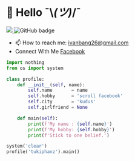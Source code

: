 # 👋 Hello ¯⁠\⁠_⁠(⁠ツ⁠)⁠_⁠/⁠¯

[![](https://komarev.com/ghpvc/?username=tukiphanz&label=tukiphanz+profile+visitor&style=for-the-badge)
](https://komarev.com/ghpvc/?username=tukiphanz&label=tukiphanz+profile+visitor&style=for-the-badge)
<img src="https://img.shields.io/github/followers/tukiphanz?label=Followers&logo=GitHub&style=for-the-badge" alt="GitHub badge" />

- 📫 How to reach me: ivanbang26@gmail.com
- Connect With Me [Facebook](https://www.facebook.com/profile.php?id=100043475408245)
 
```python
import nothing
from os import system

class profile:
    def __init__(self, name):
        self.name       = name
        self.hobby      = 'scroll facebook'
        self.city       = 'kudus'
        self.girlfriend = None

    def main(self):
        print(f'My name : {self.name}')
        print(f'My hobby: {self.hobby}')
        print(f'Stick to one belief.')

system('clear')
profile('tukiphanz').main()
```
